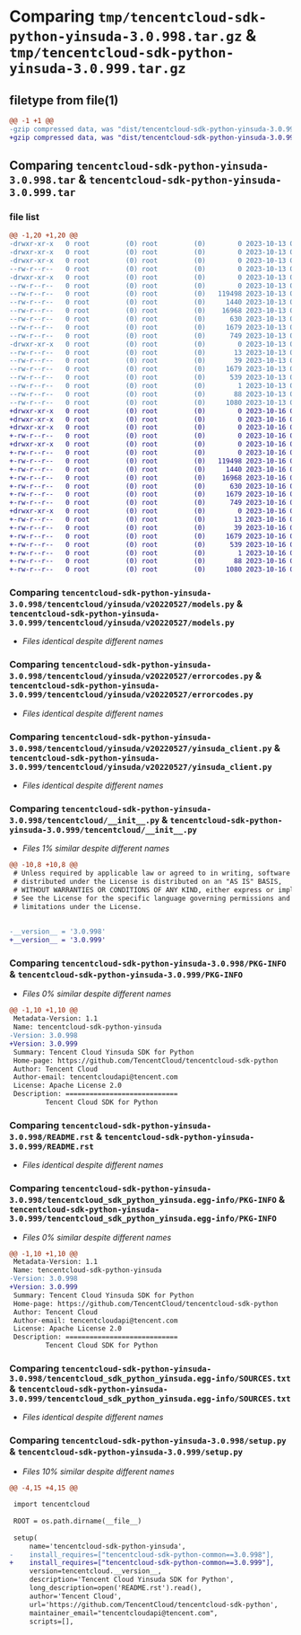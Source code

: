 # Comparing `tmp/tencentcloud-sdk-python-yinsuda-3.0.998.tar.gz` & `tmp/tencentcloud-sdk-python-yinsuda-3.0.999.tar.gz`

## filetype from file(1)

```diff
@@ -1 +1 @@
-gzip compressed data, was "dist/tencentcloud-sdk-python-yinsuda-3.0.998.tar", last modified: Fri Oct 13 00:41:24 2023, max compression
+gzip compressed data, was "dist/tencentcloud-sdk-python-yinsuda-3.0.999.tar", last modified: Mon Oct 16 00:40:13 2023, max compression
```

## Comparing `tencentcloud-sdk-python-yinsuda-3.0.998.tar` & `tencentcloud-sdk-python-yinsuda-3.0.999.tar`

### file list

```diff
@@ -1,20 +1,20 @@
-drwxr-xr-x   0 root         (0) root         (0)        0 2023-10-13 00:41:24.000000 tencentcloud-sdk-python-yinsuda-3.0.998/
-drwxr-xr-x   0 root         (0) root         (0)        0 2023-10-13 00:41:24.000000 tencentcloud-sdk-python-yinsuda-3.0.998/tencentcloud/
-drwxr-xr-x   0 root         (0) root         (0)        0 2023-10-13 00:41:24.000000 tencentcloud-sdk-python-yinsuda-3.0.998/tencentcloud/yinsuda/
--rw-r--r--   0 root         (0) root         (0)        0 2023-10-13 00:41:24.000000 tencentcloud-sdk-python-yinsuda-3.0.998/tencentcloud/yinsuda/__init__.py
-drwxr-xr-x   0 root         (0) root         (0)        0 2023-10-13 00:41:24.000000 tencentcloud-sdk-python-yinsuda-3.0.998/tencentcloud/yinsuda/v20220527/
--rw-r--r--   0 root         (0) root         (0)        0 2023-10-13 00:41:24.000000 tencentcloud-sdk-python-yinsuda-3.0.998/tencentcloud/yinsuda/v20220527/__init__.py
--rw-r--r--   0 root         (0) root         (0)   119498 2023-10-13 00:41:24.000000 tencentcloud-sdk-python-yinsuda-3.0.998/tencentcloud/yinsuda/v20220527/models.py
--rw-r--r--   0 root         (0) root         (0)     1440 2023-10-13 00:41:24.000000 tencentcloud-sdk-python-yinsuda-3.0.998/tencentcloud/yinsuda/v20220527/errorcodes.py
--rw-r--r--   0 root         (0) root         (0)    16968 2023-10-13 00:41:24.000000 tencentcloud-sdk-python-yinsuda-3.0.998/tencentcloud/yinsuda/v20220527/yinsuda_client.py
--rw-r--r--   0 root         (0) root         (0)      630 2023-10-13 00:41:24.000000 tencentcloud-sdk-python-yinsuda-3.0.998/tencentcloud/__init__.py
--rw-r--r--   0 root         (0) root         (0)     1679 2023-10-13 00:41:24.000000 tencentcloud-sdk-python-yinsuda-3.0.998/PKG-INFO
--rw-r--r--   0 root         (0) root         (0)      749 2023-10-13 00:41:24.000000 tencentcloud-sdk-python-yinsuda-3.0.998/README.rst
-drwxr-xr-x   0 root         (0) root         (0)        0 2023-10-13 00:41:24.000000 tencentcloud-sdk-python-yinsuda-3.0.998/tencentcloud_sdk_python_yinsuda.egg-info/
--rw-r--r--   0 root         (0) root         (0)       13 2023-10-13 00:41:24.000000 tencentcloud-sdk-python-yinsuda-3.0.998/tencentcloud_sdk_python_yinsuda.egg-info/top_level.txt
--rw-r--r--   0 root         (0) root         (0)       39 2023-10-13 00:41:24.000000 tencentcloud-sdk-python-yinsuda-3.0.998/tencentcloud_sdk_python_yinsuda.egg-info/requires.txt
--rw-r--r--   0 root         (0) root         (0)     1679 2023-10-13 00:41:24.000000 tencentcloud-sdk-python-yinsuda-3.0.998/tencentcloud_sdk_python_yinsuda.egg-info/PKG-INFO
--rw-r--r--   0 root         (0) root         (0)      539 2023-10-13 00:41:24.000000 tencentcloud-sdk-python-yinsuda-3.0.998/tencentcloud_sdk_python_yinsuda.egg-info/SOURCES.txt
--rw-r--r--   0 root         (0) root         (0)        1 2023-10-13 00:41:24.000000 tencentcloud-sdk-python-yinsuda-3.0.998/tencentcloud_sdk_python_yinsuda.egg-info/dependency_links.txt
--rw-r--r--   0 root         (0) root         (0)       88 2023-10-13 00:41:24.000000 tencentcloud-sdk-python-yinsuda-3.0.998/setup.cfg
--rw-r--r--   0 root         (0) root         (0)     1080 2023-10-13 00:41:24.000000 tencentcloud-sdk-python-yinsuda-3.0.998/setup.py
+drwxr-xr-x   0 root         (0) root         (0)        0 2023-10-16 00:40:13.000000 tencentcloud-sdk-python-yinsuda-3.0.999/
+drwxr-xr-x   0 root         (0) root         (0)        0 2023-10-16 00:40:13.000000 tencentcloud-sdk-python-yinsuda-3.0.999/tencentcloud/
+drwxr-xr-x   0 root         (0) root         (0)        0 2023-10-16 00:40:13.000000 tencentcloud-sdk-python-yinsuda-3.0.999/tencentcloud/yinsuda/
+-rw-r--r--   0 root         (0) root         (0)        0 2023-10-16 00:40:13.000000 tencentcloud-sdk-python-yinsuda-3.0.999/tencentcloud/yinsuda/__init__.py
+drwxr-xr-x   0 root         (0) root         (0)        0 2023-10-16 00:40:13.000000 tencentcloud-sdk-python-yinsuda-3.0.999/tencentcloud/yinsuda/v20220527/
+-rw-r--r--   0 root         (0) root         (0)        0 2023-10-16 00:40:13.000000 tencentcloud-sdk-python-yinsuda-3.0.999/tencentcloud/yinsuda/v20220527/__init__.py
+-rw-r--r--   0 root         (0) root         (0)   119498 2023-10-16 00:40:13.000000 tencentcloud-sdk-python-yinsuda-3.0.999/tencentcloud/yinsuda/v20220527/models.py
+-rw-r--r--   0 root         (0) root         (0)     1440 2023-10-16 00:40:13.000000 tencentcloud-sdk-python-yinsuda-3.0.999/tencentcloud/yinsuda/v20220527/errorcodes.py
+-rw-r--r--   0 root         (0) root         (0)    16968 2023-10-16 00:40:13.000000 tencentcloud-sdk-python-yinsuda-3.0.999/tencentcloud/yinsuda/v20220527/yinsuda_client.py
+-rw-r--r--   0 root         (0) root         (0)      630 2023-10-16 00:40:13.000000 tencentcloud-sdk-python-yinsuda-3.0.999/tencentcloud/__init__.py
+-rw-r--r--   0 root         (0) root         (0)     1679 2023-10-16 00:40:13.000000 tencentcloud-sdk-python-yinsuda-3.0.999/PKG-INFO
+-rw-r--r--   0 root         (0) root         (0)      749 2023-10-16 00:40:13.000000 tencentcloud-sdk-python-yinsuda-3.0.999/README.rst
+drwxr-xr-x   0 root         (0) root         (0)        0 2023-10-16 00:40:13.000000 tencentcloud-sdk-python-yinsuda-3.0.999/tencentcloud_sdk_python_yinsuda.egg-info/
+-rw-r--r--   0 root         (0) root         (0)       13 2023-10-16 00:40:13.000000 tencentcloud-sdk-python-yinsuda-3.0.999/tencentcloud_sdk_python_yinsuda.egg-info/top_level.txt
+-rw-r--r--   0 root         (0) root         (0)       39 2023-10-16 00:40:13.000000 tencentcloud-sdk-python-yinsuda-3.0.999/tencentcloud_sdk_python_yinsuda.egg-info/requires.txt
+-rw-r--r--   0 root         (0) root         (0)     1679 2023-10-16 00:40:13.000000 tencentcloud-sdk-python-yinsuda-3.0.999/tencentcloud_sdk_python_yinsuda.egg-info/PKG-INFO
+-rw-r--r--   0 root         (0) root         (0)      539 2023-10-16 00:40:13.000000 tencentcloud-sdk-python-yinsuda-3.0.999/tencentcloud_sdk_python_yinsuda.egg-info/SOURCES.txt
+-rw-r--r--   0 root         (0) root         (0)        1 2023-10-16 00:40:13.000000 tencentcloud-sdk-python-yinsuda-3.0.999/tencentcloud_sdk_python_yinsuda.egg-info/dependency_links.txt
+-rw-r--r--   0 root         (0) root         (0)       88 2023-10-16 00:40:13.000000 tencentcloud-sdk-python-yinsuda-3.0.999/setup.cfg
+-rw-r--r--   0 root         (0) root         (0)     1080 2023-10-16 00:40:13.000000 tencentcloud-sdk-python-yinsuda-3.0.999/setup.py
```

### Comparing `tencentcloud-sdk-python-yinsuda-3.0.998/tencentcloud/yinsuda/v20220527/models.py` & `tencentcloud-sdk-python-yinsuda-3.0.999/tencentcloud/yinsuda/v20220527/models.py`

 * *Files identical despite different names*

### Comparing `tencentcloud-sdk-python-yinsuda-3.0.998/tencentcloud/yinsuda/v20220527/errorcodes.py` & `tencentcloud-sdk-python-yinsuda-3.0.999/tencentcloud/yinsuda/v20220527/errorcodes.py`

 * *Files identical despite different names*

### Comparing `tencentcloud-sdk-python-yinsuda-3.0.998/tencentcloud/yinsuda/v20220527/yinsuda_client.py` & `tencentcloud-sdk-python-yinsuda-3.0.999/tencentcloud/yinsuda/v20220527/yinsuda_client.py`

 * *Files identical despite different names*

### Comparing `tencentcloud-sdk-python-yinsuda-3.0.998/tencentcloud/__init__.py` & `tencentcloud-sdk-python-yinsuda-3.0.999/tencentcloud/__init__.py`

 * *Files 1% similar despite different names*

```diff
@@ -10,8 +10,8 @@
 # Unless required by applicable law or agreed to in writing, software
 # distributed under the License is distributed on an "AS IS" BASIS,
 # WITHOUT WARRANTIES OR CONDITIONS OF ANY KIND, either express or implied.
 # See the License for the specific language governing permissions and
 # limitations under the License.
 
 
-__version__ = '3.0.998'
+__version__ = '3.0.999'
```

### Comparing `tencentcloud-sdk-python-yinsuda-3.0.998/PKG-INFO` & `tencentcloud-sdk-python-yinsuda-3.0.999/PKG-INFO`

 * *Files 0% similar despite different names*

```diff
@@ -1,10 +1,10 @@
 Metadata-Version: 1.1
 Name: tencentcloud-sdk-python-yinsuda
-Version: 3.0.998
+Version: 3.0.999
 Summary: Tencent Cloud Yinsuda SDK for Python
 Home-page: https://github.com/TencentCloud/tencentcloud-sdk-python
 Author: Tencent Cloud
 Author-email: tencentcloudapi@tencent.com
 License: Apache License 2.0
 Description: ============================
         Tencent Cloud SDK for Python
```

### Comparing `tencentcloud-sdk-python-yinsuda-3.0.998/README.rst` & `tencentcloud-sdk-python-yinsuda-3.0.999/README.rst`

 * *Files identical despite different names*

### Comparing `tencentcloud-sdk-python-yinsuda-3.0.998/tencentcloud_sdk_python_yinsuda.egg-info/PKG-INFO` & `tencentcloud-sdk-python-yinsuda-3.0.999/tencentcloud_sdk_python_yinsuda.egg-info/PKG-INFO`

 * *Files 0% similar despite different names*

```diff
@@ -1,10 +1,10 @@
 Metadata-Version: 1.1
 Name: tencentcloud-sdk-python-yinsuda
-Version: 3.0.998
+Version: 3.0.999
 Summary: Tencent Cloud Yinsuda SDK for Python
 Home-page: https://github.com/TencentCloud/tencentcloud-sdk-python
 Author: Tencent Cloud
 Author-email: tencentcloudapi@tencent.com
 License: Apache License 2.0
 Description: ============================
         Tencent Cloud SDK for Python
```

### Comparing `tencentcloud-sdk-python-yinsuda-3.0.998/tencentcloud_sdk_python_yinsuda.egg-info/SOURCES.txt` & `tencentcloud-sdk-python-yinsuda-3.0.999/tencentcloud_sdk_python_yinsuda.egg-info/SOURCES.txt`

 * *Files identical despite different names*

### Comparing `tencentcloud-sdk-python-yinsuda-3.0.998/setup.py` & `tencentcloud-sdk-python-yinsuda-3.0.999/setup.py`

 * *Files 10% similar despite different names*

```diff
@@ -4,15 +4,15 @@
 
 import tencentcloud
 
 ROOT = os.path.dirname(__file__)
 
 setup(
     name='tencentcloud-sdk-python-yinsuda',
-    install_requires=["tencentcloud-sdk-python-common==3.0.998"],
+    install_requires=["tencentcloud-sdk-python-common==3.0.999"],
     version=tencentcloud.__version__,
     description='Tencent Cloud Yinsuda SDK for Python',
     long_description=open('README.rst').read(),
     author='Tencent Cloud',
     url='https://github.com/TencentCloud/tencentcloud-sdk-python',
     maintainer_email="tencentcloudapi@tencent.com",
     scripts=[],
```

